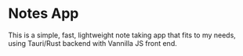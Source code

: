 # Notes App

This is a simple, fast, lightweight note taking app that fits to my needs, using Tauri/Rust backend with Vannilla JS front end.
